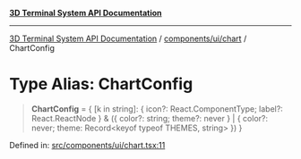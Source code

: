 [**3D Terminal System API Documentation**](../../../../README.md)

***

[3D Terminal System API Documentation](../../../../README.md) / [components/ui/chart](../README.md) / ChartConfig

# Type Alias: ChartConfig

> **ChartConfig** = \{ \[k in string\]: \{ icon?: React.ComponentType; label?: React.ReactNode \} & (\{ color?: string; theme?: never \} \| \{ color?: never; theme: Record\<keyof typeof THEMES, string\> \}) \}

Defined in: [src/components/ui/chart.tsx:11](https://github.com/Dicommunitas/ThreeJS_Terminal_3D/blob/ddd5d4bcdcae7e6ea863634448491f6c8a8bd764/src/components/ui/chart.tsx#L11)
